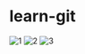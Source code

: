 # learn-git
![1](https://user-images.githubusercontent.com/121881753/211537084-4f88b7c2-3d9b-4da6-86f4-38ee36d3a4f0.png)
![2](https://user-images.githubusercontent.com/121881753/211537161-520c8c1e-00ca-43ca-b260-e2daef80cbc5.png)
![3](https://user-images.githubusercontent.com/121881753/211537223-9ff70777-3c1f-4a8c-9e72-ee284b215e5e.png)
